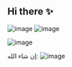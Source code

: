 ## Hi there ✨

![image](https://github.com/user-attachments/assets/cedac5d8-2888-4c5f-a98c-eac89193a6f6) ![image](https://github.com/user-attachments/assets/fbd190fe-bae9-4125-bc04-2b26c12777f4)



![image](https://github.com/user-attachments/assets/0e7122df-56c2-4e89-8792-bb375c922f40)


إن شاء الله: ![image](https://github.com/user-attachments/assets/9d2f6f43-2479-483a-84e3-d883eec7a5ad)



<!--
**W1S30F001/W1S30F001** is a ✨ _special_ ✨ repository because its `README.md` (this file) appears on your GitHub profile.

Here are some ideas to get you started:

- 🔭 I’m currently working on ...
- 🌱 I’m currently learning ...
- 👯 I’m looking to collaborate on ...
- 🤔 I’m looking for help with ...
- 💬 Ask me about ...
- 📫 How to reach me: ...
- 😄 Pronouns: ...
- ⚡ Fun fact: ...
-->
